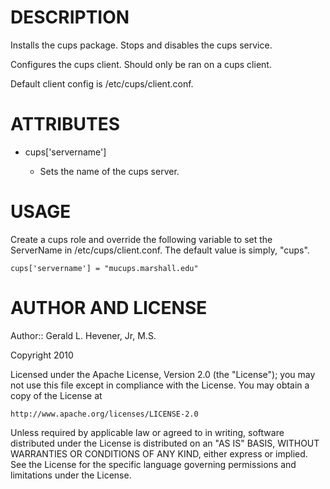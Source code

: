 DESCRIPTION
===========

Installs the cups package. Stops and disables the cups service.

Configures the cups client. Should only be ran on a cups client.

Default client config is /etc/cups/client.conf.

ATTRIBUTES
==========

* cups['servername']

  - Sets the name of the cups server.

USAGE
=====

Create a cups role and override the following variable to set the ServerName
in /etc/cups/client.conf.  The default value is simply, "cups".

    cups['servername'] = "mucups.marshall.edu"

AUTHOR AND LICENSE
==================

Author:: Gerald L. Hevener, Jr, M.S. 

Copyright 2010

Licensed under the Apache License, Version 2.0 (the "License");
you may not use this file except in compliance with the License.
You may obtain a copy of the License at

    http://www.apache.org/licenses/LICENSE-2.0

Unless required by applicable law or agreed to in writing, software
distributed under the License is distributed on an "AS IS" BASIS,
WITHOUT WARRANTIES OR CONDITIONS OF ANY KIND, either express or implied.
See the License for the specific language governing permissions and
limitations under the License.
